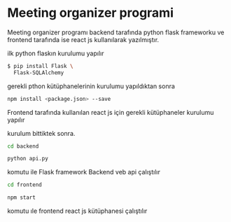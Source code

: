 # Meeting organizer programi

Meeting organizer programı backend tarafında python flask frameworku ve frontend tarafında ise react js kullanılarak yazılmıştır.

ilk python flaskın kurulumu yapılır

```bash
$ pip install Flask \
  Flask-SQLAlchemy


```

gerekli pthon kütüphanelerinin kurulumu yapıldıktan sonra

```bash
npm install <package.json> --save


```

Frontend tarafında kullanılan react js için gerekli kütüphaneler kurulumu yapılır

kurulum bittiktek sonra.

```bash
cd backend 

python api.py


```

komutu ile Flask framework Backend veb api çalıştılır


```bash
cd frontend 

npm start 


```
komutu ıle frontend react js kütüphanesi çalıştılır